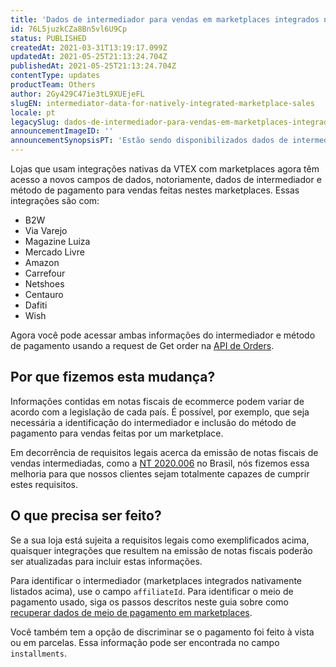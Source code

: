 ```yaml
---
title: 'Dados de intermediador para vendas em marketplaces integrados nativamente'
id: 76L5juzkCZa8Bn5vl6U9Cp
status: PUBLISHED
createdAt: 2021-03-31T13:19:17.099Z
updatedAt: 2021-05-25T21:13:24.704Z
publishedAt: 2021-05-25T21:13:24.704Z
contentType: updates
productTeam: Others
author: 2Gy429C47ie3tL9XUEjeFL
slugEN: intermediator-data-for-natively-integrated-marketplace-sales
locale: pt
legacySlug: dados-de-intermediador-para-vendas-em-marketplaces-integrados-nativamente
announcementImageID: ''
announcementSynopsisPT: 'Estão sendo disponibilizados dados de intermediador para vendas feitas em marketplaces integrados nativamente.'
---
```


Lojas que usam integrações nativas da VTEX com marketplaces agora têm acesso a novos campos de dados, notoriamente, dados de intermediador e método de pagamento para vendas feitas nestes marketplaces. Essas integrações são com:
- B2W
- Via Varejo
- Magazine Luiza
- Mercado Livre
- Amazon
- Carrefour
- Netshoes
- Centauro
- Dafiti
- Wish

Agora você pode acessar ambas informações do intermediador e método de pagamento usando a request de Get order na [API de Orders](https://developers.vtex.com/vtex-developer-docs/reference/orders-api-overview).

## Por que fizemos esta mudança?
Informações contidas em notas fiscais de ecommerce podem variar de acordo com a legislação de cada país. É possível, por exemplo, que seja necessária a identificação do intermediador e inclusão do método de pagamento para vendas feitas por um marketplace. 

Em decorrência de requisitos legais acerca da emissão de notas fiscais de vendas intermediadas, como a [NT 2020.006](https://www.nfe.fazenda.gov.br/portal/informe.aspx?ehCTG=false&Informe=IqSW/jxfvaw=) no Brasil, nós fizemos essa melhoria para que nossos clientes sejam totalmente capazes de cumprir estes requisitos.

## O que precisa ser feito?
Se a sua loja está sujeita a requisitos legais como exemplificados acima, quaisquer integrações que resultem na emissão de notas fiscais poderão ser atualizadas para incluir estas informações.

Para identificar o intermediador (marketplaces integrados nativamente listados acima), use o campo `affiliateId`. Para identificar o meio de pagamento usado, siga os passos descritos neste guia sobre como [recuperar dados de meio de pagamento em marketplaces](https://developers.vtex.com/vtex-rest-api/docs/fetching-marketplace-payment-method-data-with-the-orders-api).

Você também tem a opção de discriminar se o pagamento foi feito à vista ou em parcelas. Essa informação pode ser encontrada no campo `installments`.

